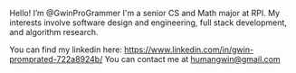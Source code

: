 Hello! I’m @GwinProGrammer
I'm a senior CS and Math major at RPI. My interests involve software design and engineering, full stack development, and algorithm research. 

You can find my linkedin here: https://www.linkedin.com/in/gwin-promprated-722a8924b/
You can contact me at humangwin@gmail.com

<!---
GwinProGrammer/GwinProGrammer is a ✨ special ✨ repository because its `README.md` (this file) appears on your GitHub profile.
You can click the Preview link to take a look at your changes.
--->
